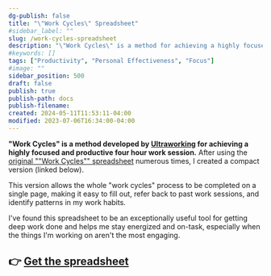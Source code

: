 ```yaml
---
dg-publish: false
title: "\"Work Cycles\" Spreadsheet"
#sidebar_label: ""
slug: /work-cycles-spreadsheet
description: "\"Work Cycles\" is a method for achieving a highly focused and productive four hour work session. This spreadsheet is a compact version of the original \"Work Cycles\" spreadsheet developed by Ultraworking, allowing the whole process to be done on a single page."
#keywords: []
tags: ["Productivity", "Personal Effectiveness", "Focus"]
#image: ""
sidebar_position: 500
draft: false
publish: true
publish-path: docs
publish-filename:
created: 2024-05-11T11:53:11-04:00
modified: 2023-07-06T16:34:00-04:00
---
```


**"Work Cycles" is a method developed by [Ultraworking](https://ultraworking.com/) for achieving a highly focused and productive four hour work session.** After using the [original ""Work Cycles"" spreadsheet](https://www.ultraworking.com/resources#:~:text=Work%20Cycles%3A%20Work%20Cycles%20is%20a%20way%20to%20reliably%20have%20a%20highly%20focused%20and%20productive%20four%20hour%20work%20session.%20Included%20here%3A%20a%20spreadsheet%20generator%20that%20will%20make%20a%20copy%20of%20Work%20Cycles%20in%20your%20Google%20Drive%2C%20a%20written%20guide%2C%20and%20a%20video%20on%20how%20to%20use%20Work%20Cycles.) numerous times, I created a compact version (linked below). 

This version allows the whole "work cycles" process to be completed on a single page, making it easy to fill out, refer back to past work sessions, and identify patterns in my work habits.

I've found this spreadsheet to be an exceptionally useful tool for getting deep work done and helps me stay energized and on-task, especially when the things I'm working on aren't the most engaging.

## 👉 [Get the spreadsheet](https://docs.google.com/spreadsheets/d/1YZ7NlhB9mkdQh4doPJ791wlA0eg_DF3e5bKWRQRVtzg/edit?usp=sharing)